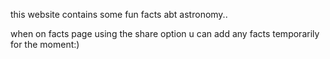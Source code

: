 this website contains some fun facts abt astronomy..

when on facts page using the share option u can add any facts temporarily for the moment:)